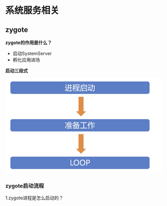# 系统服务相关



## zygote

**zygote的作用是什么？**

+ 启动SystemServer
+ 孵化应用进场

**启动三段式**

![001](https://github.com/winfredzen/Android-Basic/blob/master/Framework/images/001.png)

### zygote启动流程

1.zygote进程是怎么启动的？

